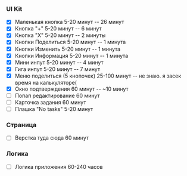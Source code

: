 ### UI Kit
- [X] Маленькая кнопка 5-20 минут -- 26 минут
- [X] Кнопка "+" 5-20 минут -- 6 минут
- [X] Кнопка "Х" 5-20 минут -- 2 минуты
- [X] Кнопки Поделиться 5-20 минут -- 1 минута
- [X] Кнопки Изменить 5-20 минут -- 1 минута
- [X] Кнопки Информация 5-20 минут -- 1 минута
- [X] Мини инпут 5-20 минут -- 4 минут
- [X] Гига инпут 5-20 минут -- 7 минут
- [X] Меню поделиться (5 кнопочек) 25-100 минут -- не знаю. я засек время на калькуляторе(
- [X] Окно подтверждения 60 минут -- ~10 минут
- [ ] Попап редактирование 60 минут
- [ ] Карточка задания 60 минут
- [ ] Плашка "No tasks" 5-20 минут

### Страница
- [ ] Верстка туда сюда 60 минут

### Логика
- [ ] Логика приложения 60-240 часов
